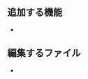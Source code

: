 ## 追加する機能
<!--追加する機能を具体的に箇条書きで-->
- 

## 編集するファイル
<!--既存するものであればそのファイル名を、新しく作成する場合は新しく作成するファイル名を記述-->
-
